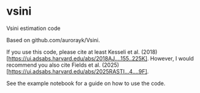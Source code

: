 # vsini
Vsini estimation code

Based on github.com/aurorayk/Vsini.

If you use this code, please cite at least Kesseli et al. (2018) [https://ui.adsabs.harvard.edu/abs/2018AJ....155..225K]. However, I would recommend you also cite Fields et al. (2025) [https://ui.adsabs.harvard.edu/abs/2025RASTI...4....9F].

See the example notebook for a guide on how to use the code.
